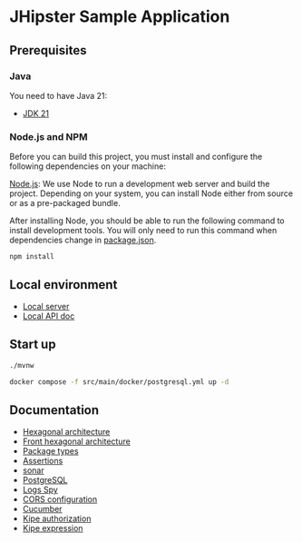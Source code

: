 # JHipster Sample Application

## Prerequisites

### Java

You need to have Java 21:

- [JDK 21](https://openjdk.java.net/projects/jdk/21/)

### Node.js and NPM

Before you can build this project, you must install and configure the following dependencies on your machine:

[Node.js](https://nodejs.org/): We use Node to run a development web server and build the project.
Depending on your system, you can install Node either from source or as a pre-packaged bundle.

After installing Node, you should be able to run the following command to install development tools.
You will only need to run this command when dependencies change in [package.json](package.json).

```
npm install
```

## Local environment

- [Local server](http://localhost:8080)
- [Local API doc](http://localhost:8080/swagger-ui.html)

<!-- jhipster-needle-localEnvironment -->

## Start up

```bash
./mvnw
```

```bash
docker compose -f src/main/docker/postgresql.yml up -d
```

<!-- jhipster-needle-startupCommand -->

## Documentation

- [Hexagonal architecture](documentation/hexagonal-architecture.md)
- [Front hexagonal architecture](documentation/front-hexagonal-architecture.md)
- [Package types](documentation/package-types.md)
- [Assertions](documentation/assertions.md)
- [sonar](documentation/sonar.md)
- [PostgreSQL](documentation/postgresql.md)
- [Logs Spy](documentation/logs-spy.md)
- [CORS configuration](documentation/cors-configuration.md)
- [Cucumber](documentation/cucumber.md)
- [Kipe authorization](documentation/kipe-authorization.md)
- [Kipe expression](documentation/kipe-expression.md)

<!-- jhipster-needle-documentation -->
